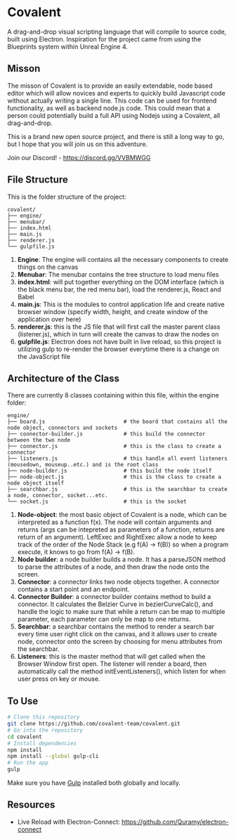 # Covalent

A drag-and-drop visual scripting language that will compile to source code, built using Electron. 
Inspiration for the project came from using the Blueprints system within Unreal Engine 4.

## Misson
The misson of Covalent is to provide an easily extendable, node based editor which will allow novices and experts to quickly build Javascript code without actually writing a single line. This code can be used for frontend functionality, as well as backend node.js code. This could mean that a person could potentially build a full API using Nodejs using a Covalent, all drag-and-drop.

This is a brand new open source project, and there is still a long way to go, but I hope that you will join us on this adventure.

Join our Discord! - https://discord.gg/VVBMWGG

## File Structure 
This is the folder structure of the project: 

    covalent/
    ├── engine/                       
    ├── menubar/
    ├── index.html 
    ├── main.js 
    ├── renderer.js  
    └── gulpfile.js    
    
  1. **Engine**: The engine will contains all the necessary components to create things on the canvas 
  2. **Menubar**: The menubar contains the tree structure to load menu files 
  3. **index.html**: will put together everything on the DOM interface (which is the black menu bar, the red menu bar), load the renderer.js, React and Babel 
  4. **main.js**: This is the modules to control application life and create native browser window (specify width, height, and create window of the application over here)
  5. **renderer.js**: this is the JS file that will first call the master parent class (listener.js), which in turn will create the canvas to draw the nodes on 
  6. **gulpfile.js**: Electron does not have built in live reload, so this project is utilizing gulp to re-render the browser everytime there is a change on the JavaScript file 


     

## Architecture of the Class 
There are currently 8 classes containing within this file, within the engine folder:  

    engine/
    ├── board.js                         # the board that contains all the node object, connectors and sockets 
    ├── connector-builder.js             # this build the connector between the two node 
    ├── connector.js                     # this is the class to create a connector 
    ├── listeners.js                     # this handle all event listeners (mousedown, mouseup..etc.) and is the root class 
    ├── node-builder.js                  # this build the node itself             
    ├── node-object.js                   # this is the class to create a node object itself 
    ├── searchbar.js                     # this is the searchbar to create a node, connector, socket...etc. 
    └── socket.js                        # this is the socket 
    
   
  1. **Node-object**: the most basic object of Covalent is a node, which can be interpreted as a function f(x). The node will contain arguments and returns (args can be intepreted as parameters of a function, returns are return of an argument). LeftExec and RightExec allow a node to keep track of the order of the Node Stack (e.g f(A) -> f(B)) so when a program execute, it knows to go from f(A) -> f(B). 
  2. **Node builder**: a node builder builds a node. It has a parseJSON method to parse the attributes of a node, and then draw the node onto the screen. 
  3. **Connector**: a connector links two node objects together. A connector contains a start point and an endpoint. 
  4. **Connector Builder**: a connector builder contains method to build a connector. It calculates the Belzier Curve in bezierCurveCalc(), and handle the logic to make sure that while a return can be map to multiple parameter, each parameter can only be map to one returns. 
  5. **Searchbar**: a searchbar contains the method to render a search bar every time user right click on the canvas, and it allows user to create node, connector onto the screen by choosing for menu attributes from the searchbar.
  6. **Listeners**: this is the master method that will get called when the Browser Window first open. The listener will render a board, then automatically call the method initEventListeners(), which listen for when user press on key or mouse. 

## To Use
```bash
# Clone this repository
git clone https://github.com/covalent-team/covalent.git 
# Go into the repository
cd covalent 
# Install dependencies
npm install 
npm install --global gulp-cli 
# Run the app
gulp 
```
Make sure you have [Gulp](https://github.com/gulpjs/gulp/blob/v3.9.1/docs/getting-started.md) installed both globally and locally. 

## Resources 
- Live Reload with Electron-Connect: https://github.com/Quramy/electron-connect  
